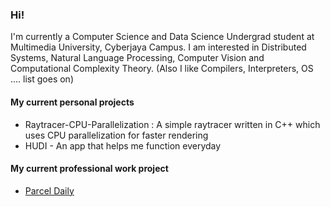 ### Hi!
I'm currently a Computer Science and Data Science Undergrad student at Multimedia University, Cyberjaya Campus. I am interested in Distributed Systems, Natural Language Processing, Computer Vision and Computational Complexity Theory. (Also I like Compilers, Interpreters, OS .... list goes on)

#### My current personal projects
* Raytracer-CPU-Parallelization : A simple raytracer written in C++ which uses CPU parallelization for faster rendering
* HUDI - An app that helps me function everyday

#### My current professional work project
* [Parcel Daily](https://parceldaily.com)
